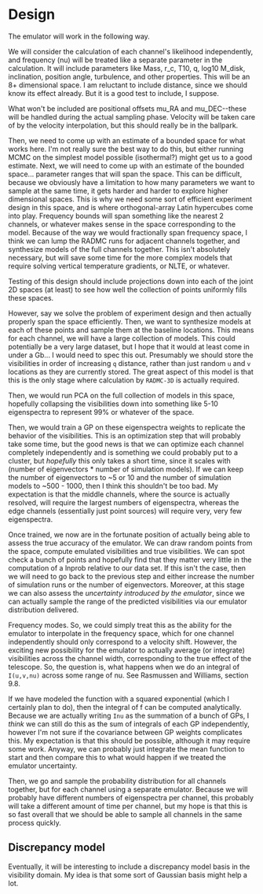 # Design

The emulator will work in the following way.

We will consider the calculation of each channel's likelihood independently, and frequency (nu) will be treated like a separate parameter in the calculation. It will include parameters like Mass, r_c, T10, q, log10 M_disk, inclination, position angle, turbulence, and other properties. This will be an 8+ dimensional space. I am reluctant to include distance, since we should know its effect already. But it is a good test to include, I suppose.

What won't be included are positional offsets mu_RA and mu_DEC--these will be handled during the actual sampling phase. Velocity will be taken care of by the velocity interpolation, but this should really be in the ballpark.

Then, we need to come up with an estimate of a bounded space for what works here. I'm not really sure the best way to do this, but either running MCMC on the simplest model possible (isothermal?) might get us to a good estimate. Next, we will need to come up with an estimate of the bounded space... parameter ranges that will span the space. This can be difficult, because we obviously have a limitation to how many parameters we want to sample at the same time, it gets harder and harder to explore higher dimensional spaces. This is why we need some sort of efficient experiment design in this space, and is where orthogonal-array Latin hypercubes come into play. Frequency bounds will span something like the nearest 2 channels, or whatever makes sense in the space corresponding to the model. Because of the way we would fractionally span frequency space, I think we can lump the RADMC runs for adjacent channels together, and synthesize models of the full channels together. This isn't absolutely necessary, but will save some time for the more complex models that require solving vertical temperature gradients, or NLTE, or whatever.

Testing of this design should include projections down into each of the joint 2D spaces (at least) to see how well the collection of points uniformly fills these spaces.

However, say we solve the problem of experiment design and then actually properly span the space efficiently. Then, we want to synthesize models at each of these points and sample them at the baseline locations. This means for each channel, we will have a large collection of models. This could potentially be a very large dataset, but I hope that it would at least come in under a Gb... I would need to spec this out. Presumably we should store the visibilities in order of increasing `q` distance, rather than just random `u` and `v` locations as they are currently stored. The great aspect of this model is that this is the only stage where calculation by `RADMC-3D` is actually required.

Then, we would run PCA on the full collection of models in this space, hopefully collapsing the visibilities down into something like 5-10 eigenspectra to represent 99% or whatever of the space.

Then, we would train a GP on these eigenspectra weights to replicate the behavior of the visibilities. This is an optimization step that will probably take some time, but the good news is that we can optimize each channel completely independently and is something we could probably put to a cluster, but *hopefully* this only takes a short time, since it scales with (number of eigenvectors * number of simulation models). If we can keep the number of eigenvectors to ~5 or 10 and the number of simulation models to ~500 - 1000, then I think this shouldn't be too bad. My expectation is that the middle channels, where the source is actually resolved, will require the largest numbers of eigenspectra, whereas the edge channels (essentially just point sources) will require very, very few eigenspectra.

Once trained, we now are in the fortunate position of actually being able to assess the true accuracy of the emulator. We can draw random points from the space, compute emulated visibilities and true visibilities. We can spot check a bunch of points and hopefully find that they matter very little in the computation of a lnprob relative to our data set. If this isn't the case, then we will need to go back to the previous step and either increase the number of simulation runs or the number of eigenvectors. Moreover, at this stage we can also assess the *uncertainty introduced by the emulator*, since we can actually sample the range of the predicted visibilities via our emulator distribution delivered.

Frequency modes. So, we could simply treat this as the ability for the emulator to interpolate in the frequency space, which for one channel independently should only correspond to a velocity shift. However, the exciting new possibility for the emulator to actually average (or integrate) visibilities across the channel width, corresponding to the true effect of the telescope. So, the question is, what happens when we do an integral of `I(u,v,nu)` across some range of nu. See Rasmussen and Williams, section 9.8.

If we have modeled the function with a squared exponential (which I certainly plan to do), then the integral of f can be computed analytically. Because we are actually writing `Inu` as the summation of a bunch of GPs, I *think* we can still do this as the sum of integrals of each GP independently, however I'm not sure if the covariance between GP weights complicates this. My expectation is that this should be possible, although it may require some work. Anyway, we can probably just integrate the mean function to start and then compare this to what would happen if we treated the emulator uncertainty.

Then, we go and sample the probability distribution for all channels together, but for each channel using a separate emulator. Because we will probably have different numbers of eigenspectra per channel, this probably will take a different amount of time per channel, but my hope is that this is so fast overall that we should be able to sample all channels in the same process quickly. 

## Discrepancy model

Eventually, it will be interesting to include a discrepancy model basis in the visibility domain. My idea is that some sort of Gaussian basis might help a lot.

